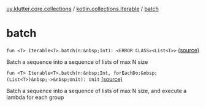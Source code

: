 [uy.klutter.core.collections](../index.md) / [kotlin.collections.Iterable](index.md) / [batch](.)


# batch
`fun <T> Iterable<T>.batch(n:&nbsp;Int): <ERROR CLASS><List<T>>` [(source)](https://github.com/kohesive/klutter/blob/master/core-jdk6/src/main/kotlin/uy/klutter/core/common/CollectionsBatching.kt#L14)

Batch a sequence into a sequence of lists of max N size


`fun <T> Iterable<T>.batch(n:&nbsp;Int, forEachDo:&nbsp;(List<T>)&nbsp;->&nbsp;Unit): Unit` [(source)](https://github.com/kohesive/klutter/blob/master/core-jdk6/src/main/kotlin/uy/klutter/core/common/CollectionsBatching.kt#L28)

Batch a sequence into a sequence of lists of max N size, and execute a lambda for each group


